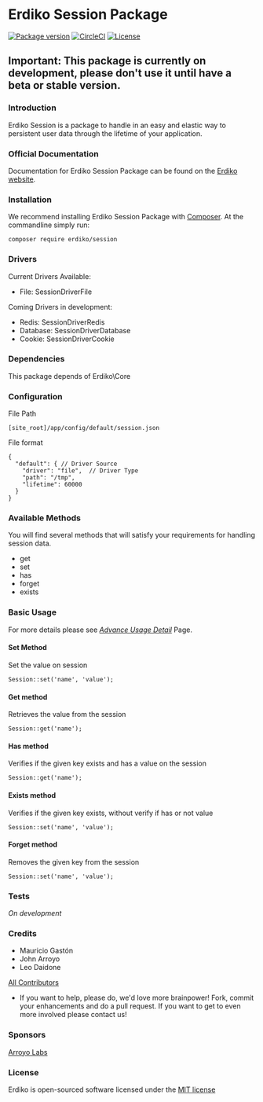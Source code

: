 # Erdiko Session Package

[![Package version](https://img.shields.io/packagist/v/erdiko/session.svg?style=flat-square)](https://packagist.org/packages/erdiko/session)
[![CircleCI](https://circleci.com/gh/Erdiko/session.svg?style=svg)](https://circleci.com/gh/Erdiko/session)
[![License](https://poser.pugx.org/erdiko/session/license)](https://packagist.org/packages/erdiko/session)

## Important: This package is currently on development, please don't use it until have a beta or stable version.

### Introduction

Erdiko Session is a package to handle in an easy and elastic way to persistent user data through the lifetime of your application.

### Official Documentation

Documentation for Erdiko Session Package can be found on the [Erdiko website](http://erdiko.org/session/).

### Installation

We recommend installing Erdiko Session Package with [Composer](https://getcomposer.org/).  At the commandline simply run:
```
composer require erdiko/session
```

### Drivers

Current Drivers Available:
 - File: SessionDriverFile

Coming Drivers in development:
 - Redis: SessionDriverRedis
 - Database: SessionDriverDatabase
 - Cookie: SessionDriverCookie

### Dependencies

This package depends of Erdiko\Core

### Configuration

File Path
```
[site_root]/app/config/default/session.json
```

File format
```
{
  "default": { // Driver Source
    "driver": "file",  // Driver Type
    "path": "/tmp",
    "lifetime": 60000
  }
}
```
### Available Methods

You will find several methods that will satisfy your requirements for handling session data.

 - get
 - set
 - has
 - forget
 - exists

### Basic Usage
For more details please see [*Advance Usage Detail*](/advanceUsage.md) Page.

#### Set Method
Set the value on session
```
Session::set('name', 'value');
```
#### Get method
Retrieves the value from the session
```
Session::get('name');
```
#### Has method
Verifies if the given key exists and has a value on the session
```
Session::get('name');
```
#### Exists method
Verifies if the given key exists, without verify if has or not value
```
Session::set('name', 'value');
```
#### Forget method
Removes the given key from the session
```
Session::set('name', 'value');
```

### Tests
*On development*

### Credits

* Mauricio Gastón
* John Arroyo
* Leo Daidone

[All Contributors](https://github.com/Erdiko/session/graphs/contributors)

* If you want to help, please do, we'd love more brainpower!  Fork, commit your enhancements and do a pull request.  If you want to get to even more involved please contact us!

### Sponsors

[Arroyo Labs](http://www.arroyolabs.com/)


### License

Erdiko is open-sourced software licensed under the [MIT license](http://opensource.org/licenses/MIT)
